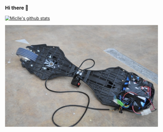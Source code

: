 ### Hi there 👋


[![Miclle's github stats](https://github-readme-stats.vercel.app/api?username=miclle)](https://github.com/miclle)


<!--
**miclle/miclle** is a ✨ _special_ ✨ repository because its `README.md` (this file) appears on your GitHub profile.

Here are some ideas to get you started:

- 🔭 I’m currently working on ...
- 🌱 I’m currently learning ...
- 👯 I’m looking to collaborate on ...
- 🤔 I’m looking for help with ...
- 💬 Ask me about ...
- 📫 How to reach me: ...
- 😄 Pronouns: ...
- ⚡ Fun fact: ...
-->


![skateboard](https://github.com/miclle/miclle/blob/master/assets/skateboard.jpg)
